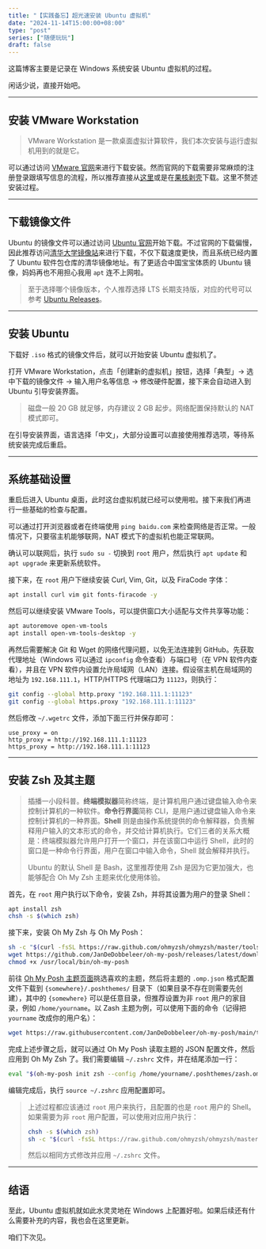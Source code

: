 ```yaml
---
title: "【实践备忘】超光速安装 Ubuntu 虚拟机"
date: "2024-11-14T15:00:00+08:00"
type: "post"
series: ["随便玩玩"]
draft: false
---
```


这篇博客主要是记录在 Windows 系统安装 Ubuntu 虚拟机的过程。

闲话少说，直接开始吧。

---

## 安装 VMware Workstation

> VMware Workstation 是一款桌面虚拟计算软件，我们本次安装与运行虚拟机用到的就是它。

可以通过访问 [VMware 官网](https://www.vmware.com/)来进行下载安装。然而官网的下载需要非常麻烦的注册登录跟填写信息的流程，所以推荐直接从[这里](https://vmware.vmecum.com/)或是在[果核剥壳](https://www.ghxi.com/?s=vmware)下载。这里不赘述安装过程。

---

## 下载镜像文件

Ubuntu 的镜像文件可以通过访问 [Ubuntu 官网](https://ubuntu.com/download/desktop)开始下载。不过官网的下载偏慢，因此推荐访问[清华大学镜像站](https://mirrors.tuna.tsinghua.edu.cn/ubuntu-releases/)来进行下载，不仅下载速度更快，而且系统已经内置了 Ubuntu 软件包仓库的清华镜像地址。有了更适合中国宝宝体质的 Ubuntu 镜像，妈妈再也不用担心我用 `apt` 连不上网啦。

> 至于选择哪个镜像版本，个人推荐选择 LTS 长期支持版，对应的代号可以参考 [Ubuntu Releases](https://wiki.ubuntu.com/Releases)。

---

## 安装 Ubuntu

下载好 `.iso` 格式的镜像文件后，就可以开始安装 Ubuntu 虚拟机了。

打开 VMware Workstation，点击「创建新的虚拟机」按钮，选择「典型」→ 选中下载的镜像文件 → 输入用户名等信息 → 修改硬件配置，接下来会自动进入到 Ubuntu 引导安装界面。

> 磁盘一般 20 GB 就足够，内存建议 2 GB 起步。网络配置保持默认的 NAT 模式即可。

在引导安装界面，语言选择「中文」，大部分设置可以直接使用推荐选项，等待系统安装完成后重启。

---

## 系统基础设置

重启后进入 Ubuntu 桌面，此时这台虚拟机就已经可以使用啦。接下来我们再进行一些基础的检查与配置。

可以通过打开浏览器或者在终端使用 `ping baidu.com` 来检查网络是否正常。一般情况下，只要宿主机能够联网，NAT 模式下的虚拟机也能正常联网。

确认可以联网后，执行 `sudo su -` 切换到 `root` 用户，然后执行 `apt update` 和 `apt upgrade` 来更新系统软件。

接下来，在 `root` 用户下继续安装 Curl, Vim, Git，以及 FiraCode 字体：

```sh
apt install curl vim git fonts-firacode -y
```

然后可以继续安装 VMware Tools，可以提供窗口大小适配与文件共享等功能：

```sh
apt autoremove open-vm-tools
apt install open-vm-tools-desktop -y
```

再然后需要解决 Git 和 Wget 的网络代理问题，以免无法连接到 GitHub。先获取代理地址（Windows 可以通过 `ipconfig` 命令查看）与端口号（在 VPN 软件内查看），并且在 VPN 软件内设置允许局域网（LAN）连接。假设宿主机在局域网的地址为 `192.168.111.1`，HTTP/HTTPS 代理端口为 `11123`，则执行：

```sh
git config --global http.proxy "192.168.111.1:11123"
git config --global https.proxy "192.168.111.1:11123"
```

然后修改 `~/.wgetrc` 文件，添加下面三行并保存即可：

```
use_proxy = on
http_proxy = http://192.168.111.1:11123
https_proxy = http://192.168.111.1:11123
```

---

## 安装 Zsh 及其主题

> 插播一小段科普。**终端模拟器**简称终端，是计算机用户通过键盘输入命令来控制计算机的一种软件。**命令行界面**简称 CLI，是用户通过键盘输入命令来控制计算机的一种界面。**Shell** 则是由操作系统提供的命令解释器，负责解释用户输入的文本形式的命令，并交给计算机执行。它们三者的关系大概是：终端模拟器允许用户打开一个窗口，并在该窗口中运行 Shell，此时的窗口是一种命令行界面，用户在窗口中输入命令，Shell 就会解释并执行。
>
> Ubuntu 的默认 Shell 是 Bash，这里推荐使用 Zsh 是因为它更加强大，也能够配合 Oh My Zsh 主题来优化使用体验。

首先，在 `root` 用户执行以下命令，安装 Zsh，并将其设置为用户的登录 Shell：

```sh
apt install zsh
chsh -s $(which zsh)
```

接下来，安装 Oh My Zsh 与 Oh My Posh：

```sh
sh -c "$(curl -fsSL https://raw.github.com/ohmyzsh/ohmyzsh/master/tools/install.sh)"
wget https://github.com/JanDeDobbeleer/oh-my-posh/releases/latest/download/posh-linux-amd64 -O /usr/local/bin/oh-my-posh
chmod +x /usr/local/bin/oh-my-posh
```

前往 [Oh My Posh 主题页面](https://ohmyposh.dev/docs/themes)挑选喜欢的主题，然后将主题的 `.omp.json` 格式配置文件下载到 `{somewhere}/.poshthemes/` 目录下（如果目录不存在则需要先创建），其中的 `{somewhere}` 可以是任意目录，但推荐设置为非 `root` 用户的家目录，例如 `/home/yourname`。以 Zash 主题为例，可以使用下面的命令（记得把 `yourname` 改成你的用户名）：

```sh
wget https://raw.githubusercontent.com/JanDeDobbeleer/oh-my-posh/main/themes/zash.omp.json -O /home/yourname/.poshthemes/zash.omp.json
```

完成上述步骤之后，就可以通过 Oh My Posh 读取主题的 JSON 配置文件，然后应用到 Oh My Zsh 了。我们需要编辑 `~/.zshrc` 文件，并在结尾添加一行：

```sh
eval "$(oh-my-posh init zsh --config /home/yourname/.poshthemes/zash.omp.json)"
```

编辑完成后，执行 `source ~/.zshrc` 应用配置即可。

> 上述过程都应该通过 `root` 用户来执行，且配置的也是 `root` 用户的 Shell。如果需要为非 `root` 用户配置，可以使用对应用户执行：
> ```sh
> chsh -s $(which zsh)
> sh -c "$(curl -fsSL https://raw.github.com/ohmyzsh/ohmyzsh/master/tools/install.sh)"
> ```
> 然后以相同方式修改并应用 `~/.zshrc` 文件。

---

## 结语

至此，Ubuntu 虚拟机就如此水灵灵地在 Windows 上配置好啦。如果后续还有什么需要补充的内容，我也会在这里更新。

咱们下次见。